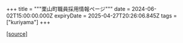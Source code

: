 +++
title = """栗山町職員採用情報ページ"""
date = 2024-06-02T15:00:00.000Z
expiryDate = 2025-04-27T20:26:06.845Z
tags = ["kuriyama"]
+++


[[source]](https://www.town.kuriyama.hokkaido.jp/site/saiyou/)
